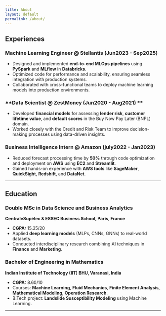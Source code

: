```yaml
---
title: About
layout: default
permalink: /about/
---
```

## Experiences


### Machine Learning Engineer @ Stellantis (Jun2023 - Sep2025)   
- Designed and implemented **end-to-end MLOps pipelines** using **PySpark** and **MLflow** in **Databricks**.  
- Optimized code for performance and scalability, ensuring seamless integration with production systems.  
- Collaborated with cross-functional teams to deploy machine learning models into production environments.
 

### **Data Scientist @ ZestMoney (Jun2020 - Aug2021)  **  
- Developed **financial models** for assessing **lender risk**, **customer lifetime value**, and **default scores** in the Buy Now Pay Later (BNPL) domain.  
- Worked closely with the Credit and Risk Team to improve decision-making processes using data-driven insights.

### **Business Intelligence Intern @ Amazon (july2022 - Jan2023)**  
- Reduced forecast processing time by **50%** through code optimization and deployment on **AWS** using **EC2** and **Streamlit**.  
- Gained hands-on experience with **AWS tools** like **SageMaker**, **QuickSight**, **Redshift**, and **DataNet**.

---



## Education

### **Double MSc in Data Science and Business Analytics**  
**CentraleSupélec & ESSEC Business School, Paris, France**  
- **CGPA:** 15.35/20  
- Applied **deep learning models** (MLPs, CNNs, GNNs) to real-world datasets.  
- Conducted interdisciplinary research combining AI techniques in **Finance** and **Marketing**.

### **Bachelor of Engineering in Mathematics**  
**Indian Institute of Technology (IIT) BHU, Varanasi, India**  
- **CGPA:** 8.60/10  
- Courses: **Machine Learning**, **Fluid Mechanics**, **Finite Element Analysis**, **Mathematical Modeling**, **Operation Research**.  
- B.Tech project: **Landslide Susceptibility Modeling** using Machine Learning.

---


